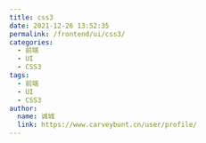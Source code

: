 ```yaml
---
title: css3
date: 2021-12-26 13:52:35
permalink: /frontend/ui/css3/
categories: 
  - 前端
  - UI
  - CSS3
tags: 
  - 前端
  - UI
  - CSS3
author: 
  name: 诚城
  link: https://www.carveybunt.cn/user/profile/
---
```

